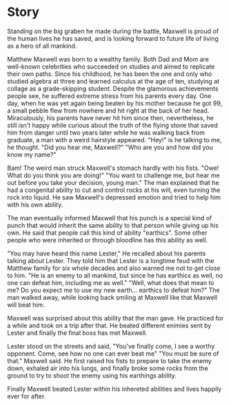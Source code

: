# Story

Standing on the big graben he made during the battle, Maxwell is proud of the human lives he has
saved, and is looking forward to future life of living as a hero of all mankind.

Matthew Maxwell was born to a wealthy family. Both Dad and Mom are well-known celebrities who succeeded on studies and aimed to replicate their own paths. Since his childhood, he has been the
one and only who studied algebra at three and learned calculus at the age of ten, studying at collage as a grade-skipping student. Despite the glamorous achievements people see, he suffered extreme stress from his parents every day. One day, when he was yet again being beaten by his mother because he got 99, a small pebble flew from nowhere and hit right at the back of her head. Miraculously, his parents have never hit him since then, nevertheless, he still isn't happy while curious about the truth of the flying stone that saved him from danger until two years later while he was walking back from graduate, a man with a weird hairstyle appeared. "Hey!" is he talking to me, he thought. "Did you hear me, Maxwell?" "Who are you and how did you know my name?"

Bam! The weird man struck Maxwell's stomach hardly with his fists. "Owe! What do you think you are doing!" "You want to challenge me, but hear me out before you take your decision, young man." The man explained that he had a congenital ability to cut and control rocks at his will, even turning the rock into liquid. He saw Maxwell's depressed emotion and tried to help him with his own ability.

The man eventually informed Maxwell that his punch is a special kind of punch that would inherit the
same ability to that person while giving up his own. He said that people call this kind of ability
"earthics". Some other people who were inherited or through bloodline has this ability as well.

"You may have heard this name Lester," He recalled about his parents talking about Lester. They told
him that Lester is a longtime feud with the Matthew family for six whole decades and also warned me
not to get close to him. "He is an enemy to all mankind, but since he has earthics as well, no one
can defeat him, including me as well." "Well, what does that mean to me? Do you expect me to use my
new earth… earthics to defeat him?" The man walked away, while looking back smiling at Maxwell like
that Maxwell will beat him.

Maxwell was surprised about this ability that the man gave. He practiced for a while and took on a
trip after that. He beated different enimies sent by Lester and finally the final boss has met
Maxwell.

Lester stood on the streets and said, "You've finally come, I see a worthy opponent. Come, see how
no one can ever beat me" "You must be sure of that." Maxwell said. He first raised his fists to
prepare to take the enemy down, exhaled air into his lungs, and finally broke some rocks from the
ground to try to shoot the enemy using his earthings ability.

Finally Maxwell beated Lester within his inhereted abilities and lives happily ever for after.
